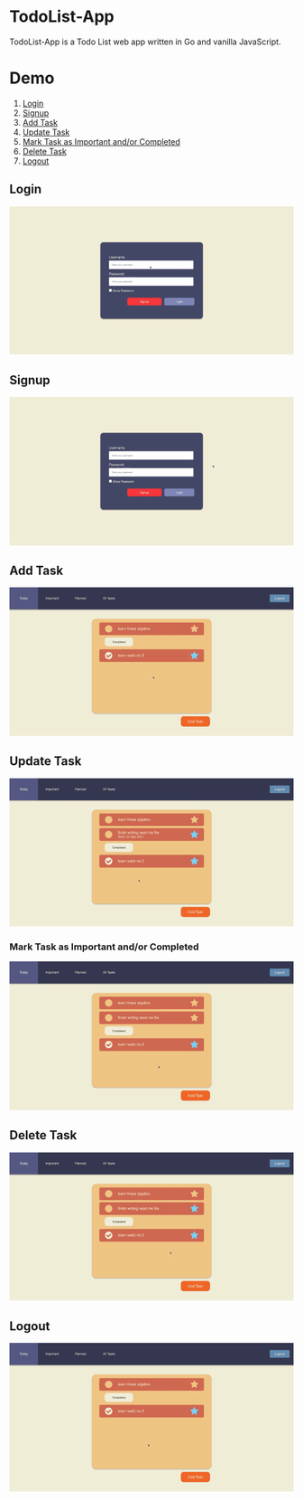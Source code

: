 # TodoList-App

TodoList-App is a Todo List web app written in Go and vanilla JavaScript.

# Demo

1. [Login](#login)
2. [Signup](#signup)
3. [Add Task](#add-task)
4. [Update Task](#update-task)
5. [Mark Task as Important and/or Completed](#markImpCmpl)
6. [Delete Task](#delete-task)
7. [Logout](#logout)

<a name="login"></a>
## Login

![Login Demo Gif](demo/login-demo.gif)

<a name="signup"></a>
## Signup

![Signup Demo Gif](demo/signup-demo.gif)

<a name="add-task"></a>
## Add Task

![Add Task Demo Gif](demo/addTask-demo.gif)

<a name="update-task"></a>
## Update Task

![Update Task Demo Gif](demo/updateTask-demo.gif)

<a name="markImpCmpl"></a>
### Mark Task as Important and/or Completed

![Mark Task as Important and/or Completed Demo Gif](demo/markImpCmpl-demo.gif)

<a name="delete-task"></a>
## Delete Task

![Delete Task Demo Gif](demo/deleteTask-demo.gif)

<a name="logout"></a>
## Logout

![Logout Demo Gif](demo/logout-demo.gif)